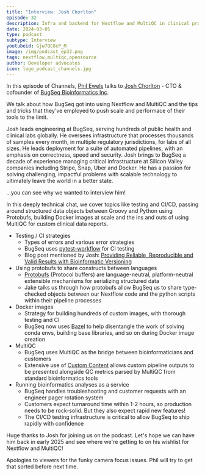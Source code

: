 ```yaml
---
title: "Interview: Josh Chorlton"
episode: 32
description: Infra and backend for Nextflow and MultiQC in clinical practice.
date: 2024-03-05
type: podcast
subtype: Interview
youtubeid: Gjw7QC8cP_M
image: /img/podcast_ep32.png
tags: nextflow,multiqc,opensource
author: Developer advocates
icon: logo_podcast_channels.jpg
---
```


In this episode of Channels, [Phil Ewels](https://twitter.com/tallphil) talks to [Josh Chorlton](https://joshchorlton.com/) - CTO & cofounder of [BugSeq Bioinformatics Inc](https://bugseq.com/).

We talk about how BugSeq got into using Nextflow and MultiQC and the tips and tricks that they've employed to push scale and performace of their tools to the limit.

<!-- end-archive-description -->

Josh leads engineering at BugSeq, serving hundreds of public health and clinical labs globally. He oversees infrastructure that processes thousands of samples every month, in multiple regulatory jurisdictions, for labs of all sizes. He leads deployment for a suite of automated pipelines, with an emphasis on correctness, speed and security. Josh brings to BugSeq a decade of experience managing critical infrastructure at Silicon Valley companies including Stripe, Snap, Uber and Docker. He has a passion for solving challenging, impactful problems with scalable technology to ultimately leave the world in a better state.

...you can see why we wanted to interview him!

In this deeply technical chat, we cover topics like testing and CI/CD, passing around structured data objects between Groovy and Python using Protobufs, building Docker images at scale and the ins and outs of using MultiQC for custom clinical data reports.

- Testing / CI strategies
  - Types of errors and various error strategies
  - BugSeq uses [pytest-workflow](https://pytest-workflow.readthedocs.io/en/stable/) for CI testing
  - Blog post mentioned by Josh: [Providing Reliable, Reproducible and Valid Results with Bioinformatic Versioning](https://docs.bugseq.com/blog/2023/11/15/providing-reliable-reproducible-and-valid-results-with-bioinformatic-versioning/)
- Using protobufs to share constructs between languages
  - [Protobufs](https://protobuf.dev/) (Protocol buffers) are language-neutral, platform-neutral extensible mechanisms for serializing structured data
  - Jake talks us through how protobufs allow BugSeq us to share type-checked objects between our Nextflow code and the python scripts within their pipeline processes
- Docker images
  - Strategy for building hundreds of custom images, with thorough testing and CI
  - BugSeq now uses [Bazel](https://bazel.build/) to help disentangle the work of solving conda envs, building base libraries, and so on during Docker image creation
- MultiQC
  - BugSeq uses MultiQC as the bridge between bioinformaticians and customers
  - Extensive use of [Custom Content](https://multiqc.info/docs/custom_content/) allows custom pipeline outputs to be presented alongside QC metrics parsed by MultiQC from standard bioinformatics tools
- Running bioinformatics analyses as a service
  - BugSeq handles troubleshooting and customer requests with an engineer pager rotation system
  - Customers expect turnaround time within 1-2 hours, so production needs to be rock-solid. But they also expect rapid new features!
  - The CI/CD testing infrastructure is critical to allow BugSeq to ship rapidly with confidence

Huge thanks to Josh for joining us on the podcast. Let's hope we can have him back in early 2025 and see where we're getting to on his wishlist for Nextflow and MultiQC!

Apologies to viewers for the funky camera focus issues. Phil will try to get that sorted before next time.
